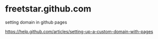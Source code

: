 freetstar.github.com
====================

setting domain in github pages

https://help.github.com/articles/setting-up-a-custom-domain-with-pages
